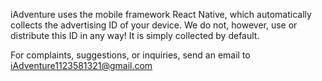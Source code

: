 iAdventure uses the mobile framework React Native, which automatically collects the advertising ID of your device. We do not, however, use or distribute this ID in any way! It is simply collected by default.

For complaints, suggestions, or inquiries, send an email to iAdventure1123581321@gmail.com

